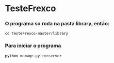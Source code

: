 # TesteFrexco

### O programa so roda na pasta library, então:

```
cd TesteFrexco-master/library
```

### Para iniciar o programa 

```
python manage.py runserver
```
